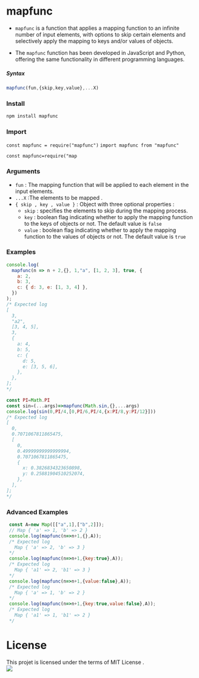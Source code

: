 # mapfunc

- `mapfunc` is a function that applies a mapping function to an infinite number of input elements, with options to skip certain elements and selectively apply the mapping to keys and/or values of objects.

- The `mapfunc` function has been developed in JavaScript and Python, offering the same functionality in different programming languages.

##### Syntax
```javascript
mapfunc(fun,{skip,key,value},...X)
```
### Install 
```bash
npm install mapfunc
```
### Import 
```const mapfunc = require("mapfunc")```
``` import mapfunc from "mapfunc" ```
```
const mapfunc=require("map
```

### Arguments
- `fun` : The mapping function that will be applied to each element in the input elements.</br>
- `...X` :The elements to be mapped . </br>
- `{ skip , key , value }` : Object with three optional properties :
    * `skip` : specifies the elements to skip during the mapping process.
    * `key` : boolean flag indicating whether to apply the mapping function to the keys of objects or not. The default value is `false`
    * `value` : boolean flag indicating whether to apply the mapping function to the values of objects or not. The default value is `true`
### Examples 
```javascript
console.log(
  mapfunc(n => n + 2,{}, 1,"a", [1, 2, 3], true, {
    a: 2,
    b: 3,
    c: { d: 3, e: [1, 3, 4] },
  })
);
/* Expected log
[
  3,
  "a2",
  [3, 4, 5],
  3,
  {
    a: 4,
    b: 5,
    c: {
      d: 5,
      e: [3, 5, 6],
    },
  },
];
*/
```
```javascript
const PI=Math.PI
const sin=(...args)=>mapfunc(Math.sin,{},...args)
console.log(sin(0,PI/4,[0,PI/6,PI/4,{x:PI/8,y:PI/12}]))
/* Expected log
[
  0,
  0.7071067811865475,
  [
    0,
    0.49999999999999994,
    0.7071067811865475,
    {
      x: 0.3826834323650898,
      y: 0.25881904510252074,
    },
  ],
];
*/
```
### Advanced Examples 
```javascript
 const A=new Map([["a",1],["b",2]]);
 // Map { 'a' => 1, 'b' => 2 }
 console.log(mapfunc(n=>n+1,{},A));
 /* Expected log 
   Map { 'a' => 2, 'b' => 3 }
 */
 console.log(mapfunc(n=>n+1,{key:true},A));
 /* Expected log 
   Map { 'a1' => 2, 'b1' => 3 }
 */
 console.log(mapfunc(n=>n+1,{value:false},A));
 /* Expected log 
   Map { 'a' => 1, 'b' => 2 }
 */
 console.log(mapfunc(n=>n+1,{key:true,value:false},A));
 /* Expected log 
   Map { 'a1' => 1, 'b1' => 2 }
 */
```

# License 
This projet is licensed under the terms of MIT License .<br>
<img src="https://img.shields.io/github/license/zakarialaoui10/zikojs?color=rgb%2820%2C21%2C169%29">
